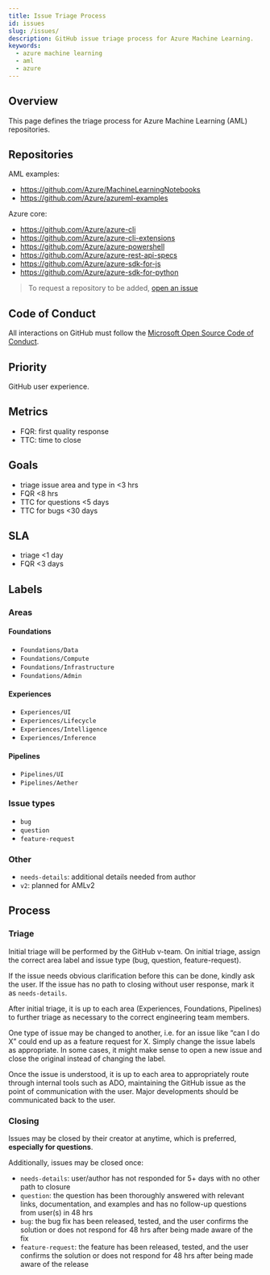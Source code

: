 ```yaml
---
title: Issue Triage Process
id: issues
slug: /issues/
description: GitHub issue triage process for Azure Machine Learning.
keywords:
  - azure machine learning
  - aml
  - azure
---
```


## Overview

This page defines the triage process for Azure Machine Learning (AML) repositories.

## Repositories

AML examples:

- https://github.com/Azure/MachineLearningNotebooks
- https://github.com/Azure/azureml-examples

Azure core:

- https://github.com/Azure/azure-cli
- https://github.com/Azure/azure-cli-extensions
- https://github.com/Azure/azure-powershell
- https://github.com/Azure/azure-rest-api-specs
- https://github.com/Azure/azure-sdk-for-js
- https://github.com/Azure/azure-sdk-for-python

> To request a repository to be added, [open an issue](https://github.com/Azure/azureml-web/issues)

## Code of Conduct

All interactions on GitHub must follow the [Microsoft Open Source Code of Conduct](https://opensource.microsoft.com/codeofconduct/).

## Priority

GitHub user experience.

## Metrics

- FQR: first quality response
- TTC: time to close

## Goals

- triage issue area and type in <3 hrs
- FQR <8 hrs
- TTC for questions <5 days
- TTC for bugs <30 days

## SLA

- triage <1 day
- FQR <3 days

## Labels

### Areas

#### Foundations

- `Foundations/Data`
- `Foundations/Compute`
- `Foundations/Infrastructure`
- `Foundations/Admin`

#### Experiences

- `Experiences/UI`
- `Experiences/Lifecycle`
- `Experiences/Intelligence`
- `Experiences/Inference`

#### Pipelines

- `Pipelines/UI`
- `Pipelines/Aether`

### Issue types

- `bug`
- `question`
- `feature-request`

### Other

- `needs-details`: additional details needed from author
- `v2`: planned for AMLv2

## Process

### Triage

Initial triage will be performed by the GitHub v-team. On initial triage, assign the correct area label and issue type (bug, question, feature-request).  

If the issue needs obvious clarification before this can be done, kindly ask the user. If the issue has no path to closing without user response, mark it as `needs-details`.

After initial triage, it is up to each area (Experiences, Foundations, Pipelines) to further triage as necessary to the correct engineering team members.  

One type of issue may be changed to another, i.e. for an issue like “can I do X” could end up as a feature request for X. Simply change the issue labels as appropriate. In some cases, it might make sense to open a new issue and close the original instead of changing the label.

Once the issue is understood, it is up to each area to appropriately route through internal tools such as ADO, maintaining the GitHub issue as the point of communication with the user. Major developments should be communicated back to the user.

### Closing

Issues may be closed by their creator at anytime, which is preferred, **especially for questions**.

Additionally, issues may be closed once:

- `needs-details`: user/author has not responded for 5+ days with no other path to closure
- `question`: the question has been thoroughly answered with relevant links, documentation, and examples and has no follow-up questions from user(s) in 48 hrs
- `bug`: the bug fix has been released, tested, and the user confirms the solution or does not respond for 48 hrs after being made aware of the fix
- `feature-request`: the feature has been released, tested, and the user confirms the solution or does not respond for 48 hrs after being made aware of the release
